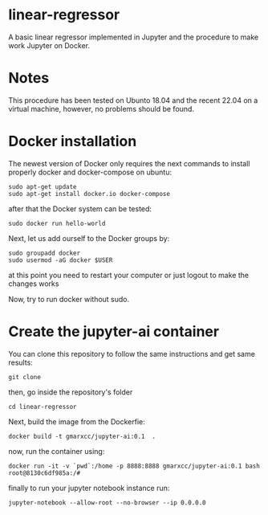 # linear-regressor
A basic linear regressor implemented in Jupyter and the procedure to make work Jupyter on Docker.

# Notes
This procedure has been tested on Ubunto 18.04 and the recent 22.04 on a virtual machine, however, no problems should be found.

# Docker installation
The newest version of Docker only requires the next commands to install properly docker and docker-compose on ubuntu:
```
sudo apt-get update
sudo apt-get install docker.io docker-compose
```

after that the Docker system can be tested:
```
sudo docker run hello-world
```

Next, let us add ourself to the Docker groups by:
```
sudo groupadd docker
sudo usermod -aG docker $USER
```
at this point you need to restart your computer or just logout to make the changes works

Now, try to run docker without sudo.

# Create the jupyter-ai container
You can clone this repository to follow the same instructions and get same results:
```
git clone 
```
then, go inside the repository's folder
```
cd linear-regressor
```

Next, build the image from the Dockerfie:

```
docker build -t gmarxcc/jupyter-ai:0.1  .
```

now, run the container using:
```
docker run -it -v `pwd`:/home -p 8888:8888 gmarxcc/jupyter-ai:0.1 bash
root@8130c6df985a:/# 
```

finally to run your jupyter notebook instance run:
```
jupyter-notebook --allow-root --no-browser --ip 0.0.0.0
```

